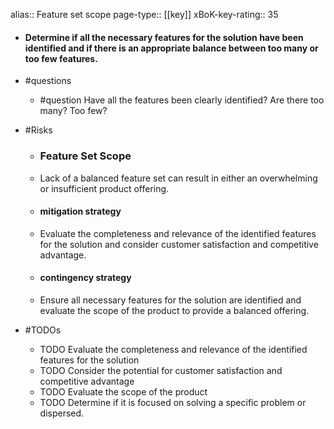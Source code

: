 alias:: Feature set scope
page-type:: [[key]]
xBoK-key-rating:: 35
- #### Determine if all the necessary features for the solution have been identified and if there is an appropriate balance between too many or too few features.
- #questions
  - #question Have all the features been clearly identified? Are there too many? Too few?
- #Risks

  - ### Feature Set Scope
  - Lack of a balanced feature set can result in either an overwhelming or insufficient product offering.
  - #### mitigation strategy
  - Evaluate the completeness and relevance of the identified features for the solution and consider customer satisfaction and competitive advantage.
  - #### contingency strategy
  - Ensure all necessary features for the solution are identified and evaluate the scope of the product to provide a balanced offering.
- #TODOs
  - TODO Evaluate the completeness and relevance of the identified features for the solution
  - TODO  Consider the potential for customer satisfaction and competitive advantage
  - TODO Evaluate the scope of the product
  - TODO  Determine if it is focused on solving a specific problem or dispersed.



